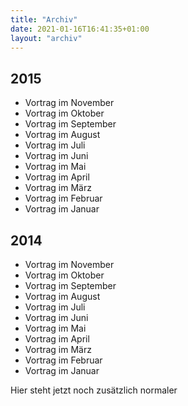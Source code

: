 ```yaml
---
title: "Archiv"
date: 2021-01-16T16:41:35+01:00
layout: "archiv"
---
```


## 2015
- Vortrag im November
- Vortrag im Oktober
- Vortrag im September
- Vortrag im August
- Vortrag im Juli
- Vortrag im Juni
- Vortrag im Mai
- Vortrag im April
- Vortrag im März
- Vortrag im Februar
- Vortrag im Januar

## 2014
- Vortrag im November
- Vortrag im Oktober
- Vortrag im September
- Vortrag im August
- Vortrag im Juli
- Vortrag im Juni
- Vortrag im Mai
- Vortrag im April
- Vortrag im März
- Vortrag im Februar
- Vortrag im Januar

Hier steht jetzt noch zusätzlich normaler